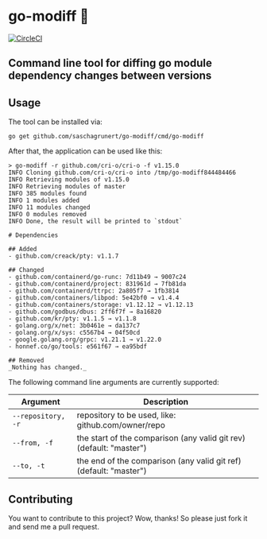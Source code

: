 # go-modiff 📔

[![CircleCI](https://circleci.com/gh/saschagrunert/go-modiff.svg?style=shield)](https://circleci.com/gh/saschagrunert/go-modiff)

## Command line tool for diffing go module dependency changes between versions

## Usage

The tool can be installed via:

```shell
go get github.com/saschagrunert/go-modiff/cmd/go-modiff
```

After that, the application can be used like this:

```shell
> go-modiff -r github.com/cri-o/cri-o -f v1.15.0
INFO Cloning github.com/cri-o/cri-o into /tmp/go-modiff844484466
INFO Retrieving modules of v1.15.0
INFO Retrieving modules of master
INFO 385 modules found
INFO 1 modules added
INFO 11 modules changed
INFO 0 modules removed
INFO Done, the result will be printed to `stdout`

# Dependencies

## Added
- github.com/creack/pty: v1.1.7

## Changed
- github.com/containerd/go-runc: 7d11b49 → 9007c24
- github.com/containerd/project: 831961d → 7fb81da
- github.com/containerd/ttrpc: 2a805f7 → 1fb3814
- github.com/containers/libpod: 5e42bf0 → v1.4.4
- github.com/containers/storage: v1.12.12 → v1.12.13
- github.com/godbus/dbus: 2ff6f7f → 8a16820
- github.com/kr/pty: v1.1.5 → v1.1.8
- golang.org/x/net: 3b0461e → da137c7
- golang.org/x/sys: c5567b4 → 04f50cd
- google.golang.org/grpc: v1.21.1 → v1.22.0
- honnef.co/go/tools: e561f67 → ea95bdf

## Removed
_Nothing has changed._
```

The following command line arguments are currently supported:

| Argument           | Description                                                         |
| ------------------ | ------------------------------------------------------------------- |
| `--repository, -r` | repository to be used, like: github.com/owner/repo                  |
| `--from, -f`       | the start of the comparison (any valid git rev) (default: "master") |
| `--to, -t`         | the end of the comparison (any valid git ref) (default: "master")   |

## Contributing

You want to contribute to this project? Wow, thanks! So please just fork it and
send me a pull request.
